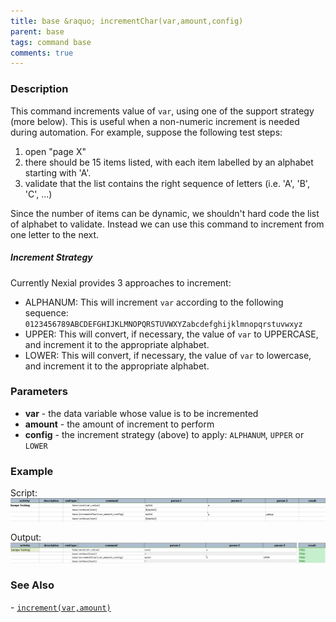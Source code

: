 ```yaml
---
title: base &raquo; incrementChar(var,amount,config)
parent: base
tags: command base
comments: true
---
```



### Description
This command increments value of `var`, using one of the support strategy (more below).  This is useful when a 
non-numeric increment is needed during automation.  For example, suppose the following test steps:

  1. open "page X"
  2. there should be 15 items listed, with each item labelled by an alphabet starting with 'A'.
  3. validate that the list contains the right sequence of letters (i.e. 'A', 'B', 'C', ...)

Since the number of items can be dynamic, we shouldn't hard code the list of alphabet to validate.  Instead we can use
this command to increment from one letter to the next.


##### Increment Strategy
Currently Nexial provides 3 approaches to increment:
- ALPHANUM: This will increment `var` according to the following sequence:
  `0123456789ABCDEFGHIJKLMNOPQRSTUVWXYZabcdefghijklmnopqrstuvwxyz`
- UPPER: This will convert, if necessary, the value of `var` to UPPERCASE, and increment it to the appropriate alphabet.
- LOWER: This will convert, if necessary, the value of `var` to lowercase, and increment it to the appropriate alphabet.


### Parameters
- **var** \- the data variable whose value is to be incremented  
- **amount** - the amount of increment to perform
- **config** - the increment strategy (above) to apply: `ALPHANUM`, `UPPER` or `LOWER`


### Example
Script:<br/>
![script](image/incrementChar_01.png)

Output:<br/>
![output](image/incrementChar_02.png)


### See Also
- [`increment(var,amount)`](../number/increment(var,amount))
